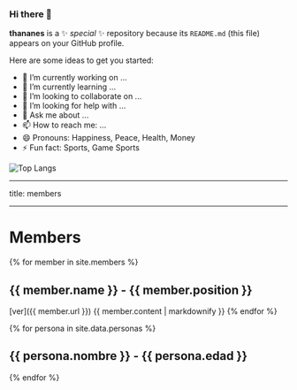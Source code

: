 ### Hi there 👋

**thananes** is a ✨ _special_ ✨ repository because its `README.md` (this file) appears on your GitHub profile.

Here are some ideas to get you started:

- 🔭 I’m currently working on ...
- 🌱 I’m currently learning ...
- 👯 I’m looking to collaborate on ...
- 🤔 I’m looking for help with ...
- 💬 Ask me about ...
- 📫 How to reach me: ...
- 😄 Pronouns: Happiness, Peace, Health, Money
- ⚡ Fun fact: Sports, Game Sports

![Top Langs](https://github-readme-stats.vercel.app/api/top-langs/?username=jorgeeemilio&layout=compact&theme=dark)


---
title: members

---

# Members


{% for member in site.members %}
  ## {{ member.name }} - {{ member.position }}
  [ver]({{ member.url }}) 
  {{ member.content | markdownify }}
{% endfor %}


{% for persona in site.data.personas %}
  ## {{ persona.nombre }} - {{ persona.edad }}
{% endfor %}
